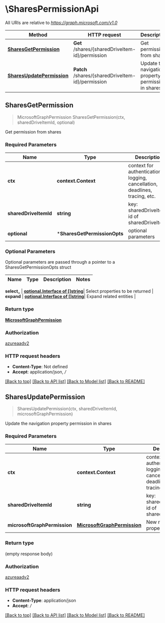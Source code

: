 # \SharesPermissionApi

All URIs are relative to *https://graph.microsoft.com/v1.0*

Method | HTTP request | Description
------------- | ------------- | -------------
[**SharesGetPermission**](SharesPermissionApi.md#SharesGetPermission) | **Get** /shares/{sharedDriveItem-id}/permission | Get permission from shares
[**SharesUpdatePermission**](SharesPermissionApi.md#SharesUpdatePermission) | **Patch** /shares/{sharedDriveItem-id}/permission | Update the navigation property permission in shares



## SharesGetPermission

> MicrosoftGraphPermission SharesGetPermission(ctx, sharedDriveItemId, optional)

Get permission from shares

### Required Parameters


Name | Type | Description  | Notes
------------- | ------------- | ------------- | -------------
**ctx** | **context.Context** | context for authentication, logging, cancellation, deadlines, tracing, etc.
**sharedDriveItemId** | **string**| key: sharedDriveItem-id of sharedDriveItem | 
 **optional** | ***SharesGetPermissionOpts** | optional parameters | nil if no parameters

### Optional Parameters

Optional parameters are passed through a pointer to a SharesGetPermissionOpts struct


Name | Type | Description  | Notes
------------- | ------------- | ------------- | -------------

 **select_** | [**optional.Interface of []string**](string.md)| Select properties to be returned | 
 **expand** | [**optional.Interface of []string**](string.md)| Expand related entities | 

### Return type

[**MicrosoftGraphPermission**](microsoft.graph.permission.md)

### Authorization

[azureaadv2](../README.md#azureaadv2)

### HTTP request headers

- **Content-Type**: Not defined
- **Accept**: application/json, */*

[[Back to top]](#) [[Back to API list]](../README.md#documentation-for-api-endpoints)
[[Back to Model list]](../README.md#documentation-for-models)
[[Back to README]](../README.md)


## SharesUpdatePermission

> SharesUpdatePermission(ctx, sharedDriveItemId, microsoftGraphPermission)

Update the navigation property permission in shares

### Required Parameters


Name | Type | Description  | Notes
------------- | ------------- | ------------- | -------------
**ctx** | **context.Context** | context for authentication, logging, cancellation, deadlines, tracing, etc.
**sharedDriveItemId** | **string**| key: sharedDriveItem-id of sharedDriveItem | 
**microsoftGraphPermission** | [**MicrosoftGraphPermission**](MicrosoftGraphPermission.md)| New navigation property values | 

### Return type

 (empty response body)

### Authorization

[azureaadv2](../README.md#azureaadv2)

### HTTP request headers

- **Content-Type**: application/json
- **Accept**: */*

[[Back to top]](#) [[Back to API list]](../README.md#documentation-for-api-endpoints)
[[Back to Model list]](../README.md#documentation-for-models)
[[Back to README]](../README.md)

